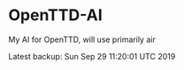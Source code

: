 # OpenTTD-AI
My AI for OpenTTD, will use primarily air

Latest backup: Sun Sep 29 11:20:01 UTC 2019
